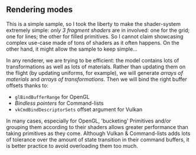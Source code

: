 ## Rendering modes
This is a simple sample, so I took the liberty to make the shader-system extremely simple: *only 3 fragment shaders* are in involved: one for the grid; one for lines; the other for filled primitives. So I cannot claim showcasing complex use-case made of tons of shaders as it often happens. On the other hand, it might allow the sample to keep simple... 

In any renderer, we are trying to be efficient: the model contains lots of transformations as well as lots of materials. Rather than updating them on the flight (by updating uniforms, for example), we will generate *arrays of materials* and *arrays of transformations*. Then we will bind the right buffer offsets thanks to:

* `glBindBufferRange` for OpenGL
* *Bindless pointers* for Command-lists
* `vkCmdBindDescriptorSets` offset argument for Vulkan

In many cases, especially for OpenGL, 'bucketing' Primitives and/or grouping them according to their shaders allows greater performance than taking primitives as they come. Although Vulkan & Command-lists adds lots of tolerance over the amount of state transition in their command buffers, it is better practice to avoid overloading them too much.
